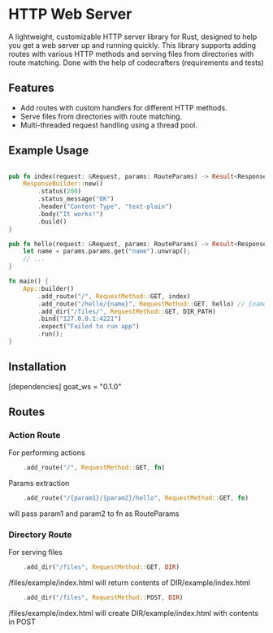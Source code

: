 # HTTP Web Server

A lightweight, customizable HTTP server library for Rust, designed to help you get a web server up and running quickly. This library supports adding routes with various HTTP methods and serving files from directories with route matching. Done with the help of codecrafters (requirements and tests)

## Features

- Add routes with custom handlers for different HTTP methods.
- Serve files from directories with route matching.
- Multi-threaded request handling using a thread pool.


## Example Usage

```rust

pub fn index(request: &Request, params: RouteParams) -> Result<Response> {
    ResponseBuilder::new()
        .status(200)
        .status_message("OK")
        .header("Content-Type", "text-plain")
        .body("It works!")
        .build()
}

pub fn hello(request: &Request, params: RouteParams) -> Result<Response> {
    let name = params.params.get("name").unwrap();
    // ...
}

fn main() {
    App::builder()
        .add_route("/", RequestMethod::GET, index)
        .add_route("/hello/{name}", RequestMethod::GET, hello) // {name} will be matched and passed as String
        .add_dir("/files/", RequestMethod::GET, DIR_PATH)
        .bind("127.0.0.1:4221")
        .expect("Failed to run app")
        .run();
}
```

## Installation

[dependencies]
goat_ws = "0.1.0"

## Routes

### Action Route

For performing actions

```rust
    .add_route("/", RequestMethod::GET, fn)
```

Params extraction

```rust
    .add_route("/{param1}/{param2}/hello", RequestMethod::GET, fn)
```

will pass param1 and param2 to fn as RouteParams

### Directory Route

For serving files

```rust
    .add_dir("/files", RequestMethod::GET, DIR)
```

/files/example/index.html will return contents of DIR/example/index.html

```rust
    .add_dir("/files", RequestMethod::POST, DIR)
```

/files/example/index.html will create DIR/example/index.html with contents in POST
